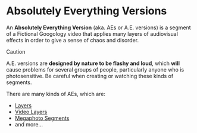 # Absolutely Everything Versions
An **Absolutely Everything Version**  (aka. AEs or A.E. versions) is a segment of a Fictional Googology video that applies many layers of audiovisual effects in order to give a sense of chaos and disorder.

> [!CAUTION]
> A.E. versions are **designed by nature to be flashy and loud**, which **will** cause problems for several groups of people, particularly anyone who is photosensitive.	 Be careful when creating or watching these kinds of segments.

There are many kinds of AEs, which are:
- [Layers](./layers.md)
- [Video Layers](./video-layers.md)
- [Megaphoto Segments](./megaphoto.md)
- and more...
